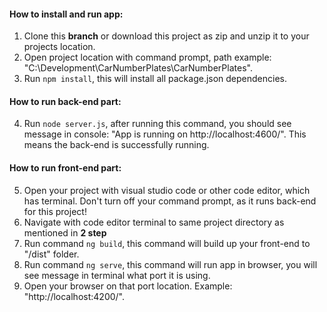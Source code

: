 #### How to install and run app:

1. Clone this **branch** or download this project as zip and unzip it to your projects location.
2. Open project location with command prompt, path example: "C:\Development\CarNumberPlates\CarNumberPlates".
3. Run `npm install`, this will install all package.json dependencies.

#### How to run back-end part:
4. Run `node server.js`, after running this command, you should see message in console: "App is running on http://localhost:4600/". This means the back-end is successfully running.

#### How to run front-end part:
5. Open your project with visual studio code or other code editor, which has terminal. Don't turn off your command prompt, as it runs back-end for this project!
6. Navigate with code editor terminal to same project directory as mentioned in **2 step**
7. Run command `ng build`, this command will build up your front-end to "/dist" folder.
8. Run command `ng serve`, this command will run app in browser, you will see message in terminal what port it is using.
9. Open your browser on that port location. Example: "http://localhost:4200/".